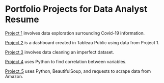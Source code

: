 # Portfolio Projects for Data Analyst Resume

[Project 1](https://github.com/anacionales/PortfolioProjects/tree/main/DataExploration)
involves data exploration surrounding Covid-19 information.

[Project 2](https://public.tableau.com/app/profile/anjomar.nacionales/viz/CovidDashboard_16459366981540/Dashboard1?publish=yes)
is a dashboard created in Tableau Public using data from Project 1.

[Project 3](https://github.com/anacionales/PortfolioProjects/tree/main/DataCleaning)
involves data cleaning an imperfect dataset.

[Project 4](https://github.com/anacionales/PortfolioProjects/blob/main/CorrelationInPython/Movie%20Correlation%20Project.ipynb)
uses Python to find correlation between variables.

[Project_5](https://github.com/anacionales/PortfolioProjects/blob/main/AmazonWebScraping/Amazon%20Web%20Scraper%20Project.ipynb)
uses Python, BeautifulSoup, and requests to scrape data from Amazon.
